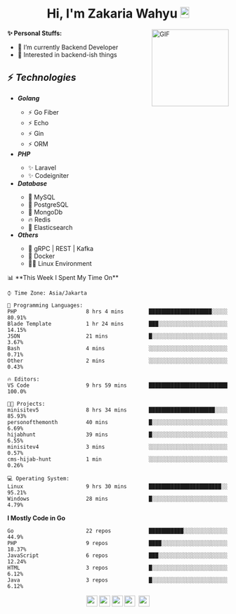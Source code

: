 <h1 align="center">Hi, I'm Zakaria Wahyu <img src="https://github.com/TheDudeThatCode/TheDudeThatCode/blob/master/Assets/Hi.gif" width="20px" height="25px"></h1>

<img align="right" alt="GIF" height="175px" src="https://www.nayakapratama.co.id/wp-content/uploads/2019/07/Website-Maintenance.gif" />

**✨ Personal Stuffs:**
- 🔭 I’m currently Backend Developer
- 🌱 Interested in backend-ish things

<h2>⚡ <i>Technologies</i></h2>
<ul>
<li><strong><i>Golang</i></strong></li>
  <ul>
    <li>⚡ Go Fiber</li>
    <li>⚡ Echo</li>
    <li>⚡ Gin</li>
    <li>⚡ ORM</li>
  </ul>
<li><strong><i>PHP</i></strong></li>
  <ul>
    <li>✨ Laravel</li>
    <li>✨ Codeigniter</li>
  </ul>
<li><strong><i>Database</i></strong></li>
  <ul>
    <li>🐬 MySQL</li>
    <li>🐘 PostgreSQL</li>
    <li>🍃 MongoDb</li>
    <li>🔥 Redis</li>
    <li>🔎 Elasticsearch</li>
  </ul>
  <li><strong><i>Others</i></strong></li>
  <ul>
    <li>💫 gRPC | REST | Kafka</li>
    <li>🐳 Docker</li>
    <li>👨‍💻 Linux Environment</li>
  </ul>
</ul>
<!--START_SECTION:waka-->
📊 **This Week I Spent My Time On** 

```text
⌚︎ Time Zone: Asia/Jakarta

💬 Programming Languages: 
PHP                      8 hrs 4 mins        ████████████████████░░░░░   80.91% 
Blade Template           1 hr 24 mins        ███░░░░░░░░░░░░░░░░░░░░░░   14.15% 
JSON                     21 mins             █░░░░░░░░░░░░░░░░░░░░░░░░   3.67% 
Bash                     4 mins              ░░░░░░░░░░░░░░░░░░░░░░░░░   0.71% 
Other                    2 mins              ░░░░░░░░░░░░░░░░░░░░░░░░░   0.43%

🔥 Editors: 
VS Code                  9 hrs 59 mins       █████████████████████████   100.0%

🐱‍💻 Projects: 
minisitev5               8 hrs 34 mins       █████████████████████░░░░   85.93% 
personofthemonth         40 mins             █░░░░░░░░░░░░░░░░░░░░░░░░   6.69% 
hijabhunt                39 mins             █░░░░░░░░░░░░░░░░░░░░░░░░   6.55% 
minisitev4               3 mins              ░░░░░░░░░░░░░░░░░░░░░░░░░   0.57% 
cms-hijab-hunt           1 min               ░░░░░░░░░░░░░░░░░░░░░░░░░   0.26%

💻 Operating System: 
Linux                    9 hrs 30 mins       ███████████████████████░░   95.21% 
Windows                  28 mins             █░░░░░░░░░░░░░░░░░░░░░░░░   4.79%

```

**I Mostly Code in Go** 

```text
Go                       22 repos            ███████████░░░░░░░░░░░░░░   44.9% 
PHP                      9 repos             ████░░░░░░░░░░░░░░░░░░░░░   18.37% 
JavaScript               6 repos             ███░░░░░░░░░░░░░░░░░░░░░░   12.24% 
HTML                     3 repos             █░░░░░░░░░░░░░░░░░░░░░░░░   6.12% 
Java                     3 repos             █░░░░░░░░░░░░░░░░░░░░░░░░   6.12%

```



<!--END_SECTION:waka-->

<p align="center">
<a href="https://www.linkedin.com/in/zakariawahyu" target="_blank"><img src="https://img.shields.io/badge/linkedin-%230077B5.svg?&style=for-the-badge&logo=linkedin&logoColor=white" height=25></a>
<a href="https://medium.com/@zakariawahyu" target="_blank"><img src="https://img.shields.io/badge/Medium-12100E?style=for-the-badge&logo=medium&logoColor=white" height=25></a>
<a href="https://medium.com/@zakariawahyu" target="_blank"><img src="https://img.shields.io/badge/Portfolio-2300843e?style=for-the-badge&logo=About.me&logoColor=white" height=25></a>
<a href="https://www.twitter.com/_zakariawahyu" target="_blank"><img src="https://img.shields.io/badge/twitter-%231DA1F2.svg?&style=for-the-badge&logo=twitter&logoColor=white" height=25></a> 
<a href="https://www.instagram.com/_zakariawahyu" target="_blank"><img src="https://img.shields.io/badge/instagram-%23E4405F.svg?&style=for-the-badge&logo=instagram&logoColor=white" height=25></a>
